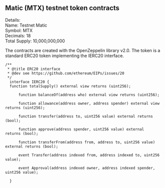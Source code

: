 ## Matic (MTX) testnet token contracts

Details:  
Name: Testnet Matic  
Symbol: MTX  
Decimals: 18  
Total Supply: 10,000,000,000

The contracts are created with the OpenZeppelin library v2.0. The token is a standard ERC20 token implementing the IERC20 interface.

```
/**
 * @title ERC20 interface
 * @dev see https://github.com/ethereum/EIPs/issues/20
 */
  interface IERC20 {
  function totalSupply() external view returns (uint256);

      function balanceOf(address who) external view returns (uint256);

      function allowance(address owner, address spender) external view returns (uint256);

      function transfer(address to, uint256 value) external returns (bool);

      function approve(address spender, uint256 value) external returns (bool);

      function transferFrom(address from, address to, uint256 value) external returns (bool);

      event Transfer(address indexed from, address indexed to, uint256 value);

      event Approval(address indexed owner, address indexed spender, uint256 value);

  }
```
